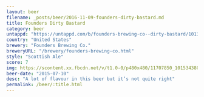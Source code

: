 ```yaml
---
layout: beer
filename: _posts/beer/2016-11-09-founders-dirty-bastard.md
title: Founders Dirty Bastard
category: beer
untappd: "https://untappd.com/b/founders-brewing-co--dirty-bastard/1013"
country: "United States"
brewery: "Founders Brewing Co."
breweryURL: "/brewery/founders-brewing-co.html"
style: "Scottish Ale"
score: 7
img: https://scontent.xx.fbcdn.net/v/t1.0-0/p480x480/11707850_10153438037263745_7444067883763013637_n.jpg?_nc_cat=111&_nc_ht=scontent.xx&oh=fdfe8ae699eac008b46f56a8c90e4b46&oe=5C764FD0
beer-date: "2015-07-10"
desc: "A lot of flavour in this beer but it’s not quite right"
permalink: /beer/:title.html
---
```

